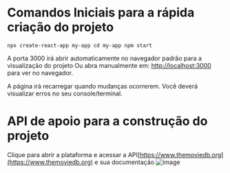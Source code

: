 # Comandos Iniciais para a rápida criação do projeto

`npx create-react-app my-app
cd my-app
npm start`


A porta 3000 irá abrir automaticamente no navegador padrão para a visualização do projeto
Ou abra manualmente em: [http://localhost:3000](http://localhost:3000) para ver no navegador.

A página irá recarregar quando mudanças ocorrerem.
Você deverá visualizar erros no seu console/terminal.

# API de apoio para a construção do projeto

Clique para abrir a plataforma e acessar a API[https://www.themoviedb.org](https://www.themoviedb.org) e sua documentação
![image](https://user-images.githubusercontent.com/19197082/152628070-40608502-4a07-40a6-9d6a-356cb2964b63.png)
